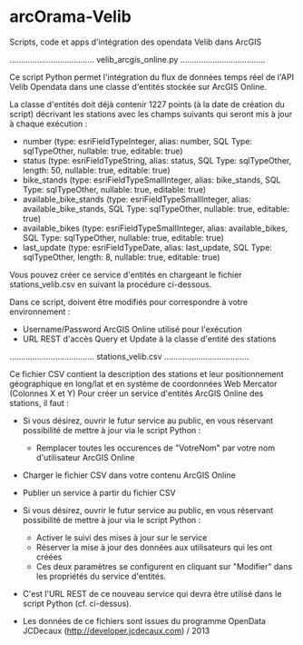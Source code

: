 arcOrama-Velib
==============

Scripts, code et apps d'intégration des opendata Velib dans ArcGIS

.....................................
velib_arcgis_online.py
.....................................

Ce script Python permet l'intégration du flux de données temps réel de l'API Velib Opendata dans une classe d'entités stockée sur ArcGIS Online.

La classe d'entités doit déjà contenir 1227 points (à la date de création du script) décrivant les stations avec les champs suivants qui seront mis à jour à chaque exécution :

- number (type: esriFieldTypeInteger, alias: number, SQL Type: sqlTypeOther, nullable: true, editable: true)
- status (type: esriFieldTypeString, alias: status, SQL Type: sqlTypeOther, length: 50, nullable: true, editable: true)
- bike_stands (type: esriFieldTypeSmallInteger, alias: bike_stands, SQL Type: sqlTypeOther, nullable: true, editable: true)
- available_bike_stands (type: esriFieldTypeSmallInteger, alias: available_bike_stands, SQL Type: sqlTypeOther, nullable: true, editable: true)
- available_bikes (type: esriFieldTypeSmallInteger, alias: available_bikes, SQL Type: sqlTypeOther, nullable: true, editable: true)
- last_update (type: esriFieldTypeDate, alias: last_update, SQL Type: sqlTypeOther, length: 8, nullable: true, editable: true)

Vous pouvez créer ce service d'entités en chargeant le fichier stations_velib.csv en suivant la procédure ci-dessous. 

Dans ce script, doivent être modifiés pour correspondre à votre environnement :
- Username/Password ArcGIS Online utilisé pour l'exécution
- URL REST d'accès Query et Update à la classe d'entité des stations

.....................................
stations_velib.csv
.....................................

Ce fichier CSV contient la description des stations et leur positionnement géographique en long/lat et en système de coordonnées Web Mercator (Colonnes X et Y)
Pour créer un service d'entités ArcGIS Online des stations, il faut :
- Si vous désirez, ouvrir le futur service au public, en vous réservant possibilité de mettre à jour via le script Python :
  - Remplacer toutes les occurences de "VotreNom" par votre nom d'utilisateur ArcGIS Online
- Charger le fichier CSV dans votre contenu ArcGIS Online
- Publier un service à partir du fichier CSV
- Si vous désirez, ouvrir le futur service au public, en vous réservant possibilité de mettre à jour via le script Python :
  - Activer le suivi des mises à jour sur le service
  - Réserver la mise à jour des données aux utilisateurs qui les ont créées
  - Ces deux paramètres se configurent en cliquant sur "Modifier" dans les propriétés du service d'entités.
- C'est l'URL REST de ce nouveau service qui devra être utilisé dans le script Python (cf. ci-dessus).

- Les données de ce fichiers sont issues du programme OpenData JCDecaux (http://developer.jcdecaux.com) / 2013




